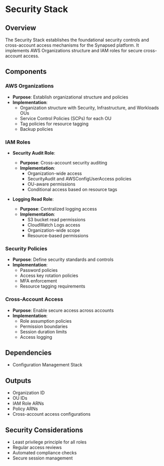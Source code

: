 # Security Stack

## Overview
The Security Stack establishes the foundational security controls and cross-account access mechanisms for the Synapsed platform. It implements AWS Organizations structure and IAM roles for secure cross-account access.

## Components

### AWS Organizations
- **Purpose**: Establish organizational structure and policies
- **Implementation**:
  - Organization structure with Security, Infrastructure, and Workloads OUs
  - Service Control Policies (SCPs) for each OU
  - Tag policies for resource tagging
  - Backup policies

### IAM Roles
- **Security Audit Role**:
  - **Purpose**: Cross-account security auditing
  - **Implementation**:
    - Organization-wide access
    - SecurityAudit and AWSConfigUserAccess policies
    - OU-aware permissions
    - Conditional access based on resource tags

- **Logging Read Role**:
  - **Purpose**: Centralized logging access
  - **Implementation**:
    - S3 bucket read permissions
    - CloudWatch Logs access
    - Organization-wide scope
    - Resource-based permissions

### Security Policies
- **Purpose**: Define security standards and controls
- **Implementation**:
  - Password policies
  - Access key rotation policies
  - MFA enforcement
  - Resource tagging requirements

### Cross-Account Access
- **Purpose**: Enable secure access across accounts
- **Implementation**:
  - Role assumption policies
  - Permission boundaries
  - Session duration limits
  - Access logging

## Dependencies
- Configuration Management Stack

## Outputs
- Organization ID
- OU IDs
- IAM Role ARNs
- Policy ARNs
- Cross-account access configurations

## Security Considerations
- Least privilege principle for all roles
- Regular access reviews
- Automated compliance checks
- Secure session management 